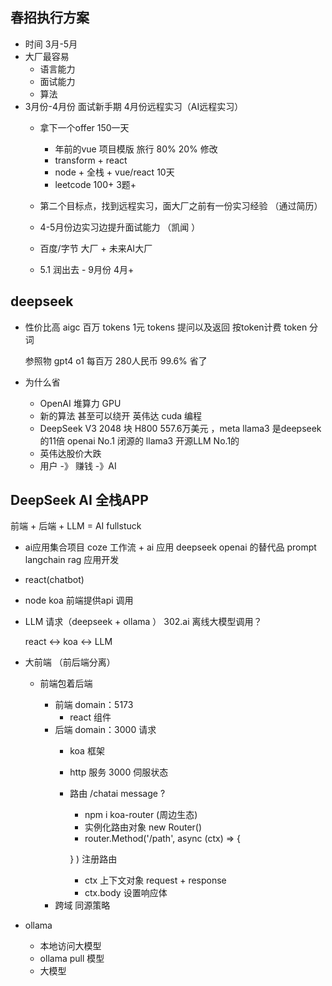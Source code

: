 ## 春招执行方案

- 时间
  3月-5月 
- 大厂最容易
  - 语言能力
  - 面试能力
  - 算法 
- 3月份-4月份 面试新手期 4月份远程实习（AI远程实习） 
  - 拿下一个offer 150一天
    - 年前的vue 项目模版 旅行 80% 20% 修改  
    - transform + react  
    - node + 全栈 + vue/react    10天
    - leetcode 100+ 3题+

  - 第二个目标点，找到远程实习，面大厂之前有一份实习经验 （通过简历）
  - 4-5月份边实习边提升面试能力 （凯闻 ）
  - 百度/字节 大厂 + 未来AI大厂
  - 5.1 润出去  -  9月份  4月+ 

## deepseek
- 性价比高
  aigc 
  百万 tokens  1元 
  tokens 提问以及返回 按token计费 
  token 分词  

  参照物 gpt4 o1  每百万 280人民币  99.6% 省了
- 为什么省
  - OpenAI 堆算力 GPU 
  - 新的算法 甚至可以绕开 英伟达 cuda 编程 
  - DeepSeek V3 2048 块 H800  557.6万美元 ，meta llama3 是deepseek 的11倍
    openai No.1 闭源的 
    llama3  开源LLM No.1的
  - 英伟达股价大跌 
  - 用户  -》 赚钱 -》AI 

## DeepSeek AI 全栈APP
  前端 + 后端 + LLM = AI fullstuck 

- ai应用集合项目
  coze 工作流 + ai 应用
  deepseek  openai 的替代品 prompt 
  langchain  rag 应用开发 

- react(chatbot)  
- node koa 
  前端提供api 调用 
- LLM 请求（deepseek + ollama ）  302.ai
  离线大模型调用？

  react <-> koa <-> LLM 
- 大前端 （前后端分离）
  - 前端包着后端
    
    - 前端
    domain：5173
      - react 组件
    - 后端
    domain：3000 请求
      - koa 框架
      - http 服务 3000 伺服状态
      - 路由 /chatai  message ?
        - npm i koa-router (周边生态)
        - 实例化路由对象 new Router()
        - router.Method('/path', async (ctx) => {

        } ) 注册路由
        - ctx 上下文对象 request +  response
        - ctx.body 设置响应体 
    - 跨域 同源策略

 - ollama
   - 本地访问大模型
   - ollama pull 模型
   - 大模型

    